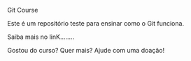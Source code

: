 Git Course

Este é um repositório teste para ensinar como o Git funciona. 

Saiba mais no linK........

Gostou do curso? Quer mais? Ajude com uma doação!
